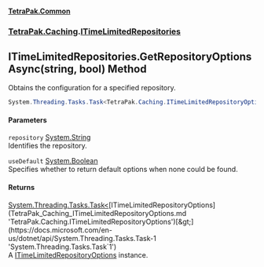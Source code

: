 #### [TetraPak.Common](index.md 'index')
### [TetraPak.Caching](TetraPak_Caching.md 'TetraPak.Caching').[ITimeLimitedRepositories](TetraPak_Caching_ITimeLimitedRepositories.md 'TetraPak.Caching.ITimeLimitedRepositories')
## ITimeLimitedRepositories.GetRepositoryOptionsAsync(string, bool) Method
Obtains the configuration for a specified repository.  
```csharp
System.Threading.Tasks.Task<TetraPak.Caching.ITimeLimitedRepositoryOptions> GetRepositoryOptionsAsync(string repository, bool useDefault=true);
```
#### Parameters
<a name='TetraPak_Caching_ITimeLimitedRepositories_GetRepositoryOptionsAsync(string_bool)_repository'></a>
`repository` [System.String](https://docs.microsoft.com/en-us/dotnet/api/System.String 'System.String')  
Identifies the repository.  
  
<a name='TetraPak_Caching_ITimeLimitedRepositories_GetRepositoryOptionsAsync(string_bool)_useDefault'></a>
`useDefault` [System.Boolean](https://docs.microsoft.com/en-us/dotnet/api/System.Boolean 'System.Boolean')  
Specifies whether to return default options when none could be found.  
  
#### Returns
[System.Threading.Tasks.Task&lt;](https://docs.microsoft.com/en-us/dotnet/api/System.Threading.Tasks.Task-1 'System.Threading.Tasks.Task`1')[ITimeLimitedRepositoryOptions](TetraPak_Caching_ITimeLimitedRepositoryOptions.md 'TetraPak.Caching.ITimeLimitedRepositoryOptions')[&gt;](https://docs.microsoft.com/en-us/dotnet/api/System.Threading.Tasks.Task-1 'System.Threading.Tasks.Task`1')  
A [ITimeLimitedRepositoryOptions](TetraPak_Caching_ITimeLimitedRepositoryOptions.md 'TetraPak.Caching.ITimeLimitedRepositoryOptions') instance.  

